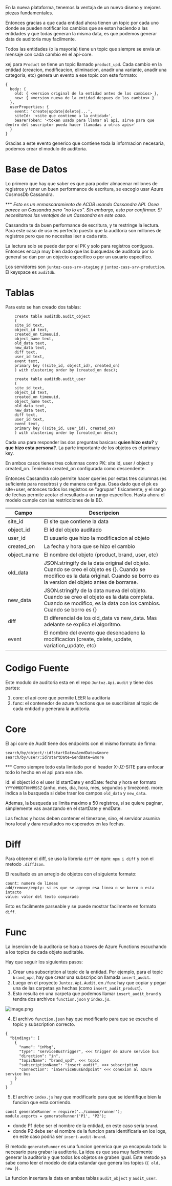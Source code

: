 En la nueva plataforma, tenemos la ventaja de un nuevo diseno y mejores piezas fundamentales.

Entonces gracias a que cada entidad ahora tienen un topic por cada uno donde se pueden notificar los cambios que se estan haciendo a las entidades y que todas generan la misma data, es que podemos generar data de auditoria muy facilmente.

Todos las entidades (o la mayoria) tiene un topic que siempre se envia un mensaje con cada cambio en el api-core.

xej para `Product` se tiene un topic llamado `product_upd`. Cada cambio en la entidad (creacion, modificacion, eliminacion, anadir una variante, anadir una categoria, etc) genera un evento a ese topic con este formato:

```
{
  body: {
    old: { <version original de la entidad antes de los cambios> },
    new: { <version nueva de la entidad despues de los cambios> }
  },
  userProperties: {
    event: 'create|update|delete|...',
    siteId: '<site que contiene a la entidad>',
    bearerToken: '<token usado para llamar al api, sirve para que dentro del suscriptor pueda hacer llamadas a otras apis>'
  }
}
```

Gracias a este evento generico que contiene toda la informacion necesaria, podemos crear el modulo de auditoria.

# Base de Datos

Lo primero que hay que saber es que para poder almacenar millones de registros y tener un buen performance de escritura, se escogio usar Azure CosmosDb Cassandra. 

*** *Esto es un enmascaramiento de ACDB usando Cassandra API. Osea parece un Cassandra pero "no lo es". Sin embargo, esta por confirmar. Sí necesitamos las ventajas de un Cassandra en este caso.*

Cassandra te da buen performance de escritura, y te restringe la lectura. Para este caso de uso es perfecto puesto que la auditoria son millones de registros pero que no necesitas leer a cada rato.

La lectura solo se puede dar por el PK y solo para registros contiguos. Entonces encaja muy bien dado que las busquedas de auditoria por lo general se dan por un objecto especifico o por un usuario especifico.

Los servidores son `juntoz-cass-srv-staging` y `juntoz-cass-srv-production`. El keyspace es `auditdb`.

# Tablas

Para esto se han creado dos tablas:
```
    create table auditdb.audit_object
    (
    site_id text,
    object_id text,
    created_on timeuuid,
    object_name text,
    old_data text,
    new_data text,
    diff text,
    user_id text,
    event text,
    primary key ((site_id, object_id), created_on)
    ) with clustering order by (created_on desc);

    create table auditdb.audit_user
    (
    site_id text,
    object_id text,
    created_on timeuuid,
    object_name text,
    old_data text,
    new_data text,
    diff text,
    user_id text,
    event text,
    primary key ((site_id, user_id), created_on)
    ) with clustering order by (created_on desc);
```

Cada una para responder las dos preguntas basicas: **quien hizo esto?** y **que hizo esta persona?**.
La parte importante de los objetos es el primary key.

En ambos casos tienes tres columnas como PK: site id, user / object y created_on. Teniendo created_on configurada como descendente.

Entonces Cassandra solo permite hacer queries por estas tres columnas (es suficiente para nosotros) y de manera contigua. Osea dado que el pk es site+user, entonces todos los registros se "agrupan" fisicamente, y el rango de fechas permite acotar el resultado a un rango especifico. Hasta ahora el modelo cumple con las restricciones de la BD.

|Campo|Descripcion|
|-|-|
|site_id|El site que contiene la data|
|object_id|El id del objeto auditado|
|user_id|El usuario que hizo la modificacion al objeto|
|created_on|La fecha y hora que se hizo el cambio|
|object_name|El nombre del objeto (product, brand, user, etc)|
|old_data|JSON.stringify de la data original del objeto. Cuando se creo el objeto es {}. Cuando se modifico es la data original. Cuando se borro es la version del objeto antes de borrarse.|
|new_data|JSON.stringify de la data nueva del objeto. Cuando se creo el objeto es la data completa. Cuando se modifico, es la data con los cambios. Cuando se borro es {}|
|diff|El diferencial de los old_data vs new_data. Mas adelante se explica el algoritmo.|
|event|El nombre del evento que desencadeno la modificacion (create, delete, update, variation_update, etc)|

# Codigo Fuente

Este modulo de auditoria esta en el repo `Juntoz.Api.Audit` y tiene dos partes:

1. core: el api core que permite LEER la auditoria
2. func: el contenedor de azure functions que se suscribiran al topic de cada entidad y generara la auditoria.

# Core
El api core de Audit tiene dos endpoints con el mismo formato de firma:
```
search/by/object/:id?startDate=&endDate=&more
search/by/user/:id?startDate=&endDate=&more
```

*** Como siempre todo esta limitado por el header X-JZ-SITE para enfocar todo lo hecho en el api para ese site.

id: el object id o el user id
startDate y endDate: fecha y hora en formato `YYYYMMDDTHHMMSSZ` (anho, mes, dia, hora, mes, segundos y timezone).
more: indica a la busqueda si debe traer los campos `old_data` y `new_data`.

Ademas, la busqueda se limita maximo a 50 registros, si se quiere paginar, simplemente vas avanzando en el startDate y endDate.

Las fechas y horas deben contener el timezone, sino, el servidor asumira hora local y dara resultados no esperados en las fechas.

# Diff
Para obtener el diff, se uso la libreria `diff` en npm: `npm i diff` y con el metodo `.diffJson`.

El resultado es un arreglo de objetos con el siguiente formato:
```
count: numero de lineas
add/remove/empty: si es que se agrego esa linea o se borro o esta intacto
value: valor del texto comparado
```

Esto es facilmente parseable y se puede mostrar facilmente en formato `diff`.

# Func
La insercion de la auditoria se hara a traves de Azure Functions escuchando a los topics de cada objeto auditable.

Hay que seguir los siguientes pasos:
1. Crear una subscription al topic de la entidad. Por ejemplo, para el topic `brand_upd`, hay que crear una subscripcion llamada `insert_audit`.
2. Luego en el proyecto `Juntoz.Api.Audit`, en `/func` hay que copiar y pegar una de las carpetas ya hechas (como `insert_audit_product`).
3. Esto resulta en una carpeta que podemos llamar `insert_audit_brand` y tendra dos archivos `function.json` y `index.js`.

![image.png](/.attachments/image-19268511-69e2-4042-9c3f-c1915fdcedb6.png)

4. El archivo `function.json` hay que modificarlo para que se escuche el topic y subscription correcto.

```
{
  "bindings": [
    {
      "name": "inMsg",
      "type": "serviceBusTrigger", <<< trigger de azure service bus
      "direction": "in",
      "topicName": "brand_upd", <<< topic
      "subscriptionName": "insert_audit", <<< subscription
      "connection": "inServiceBusEndpoint" <<< conexion al azure service bus
    }
  ]
}
```

5. El archivo `index.js` hay que modificarlo para que se identifique bien la funcion que esta corriendo.

```
const generateRunner = require('../common/runner');
module.exports = generateRunner('P1', 'P2');
```
* donde P1 debe ser el nombre de la entidad, en este caso seria `brand`.
* donde P2 debe ser el nombre de la funcion para identificarla en los logs, en este caso podria ser `insert-audit-brand`.

El metodo `generateRunner` es una funcion generica que ya encapsula todo lo necesario para grabar la auditoria. La idea es que sea muy facilmente generar la auditoria y que todos los objetos se graben igual. Este metodo ya sabe como leer el modelo de data estandar que genera los topics (`{ old, new }`).

La funcion insertara la data en ambas tablas `audit_object` y `audit_user`.

